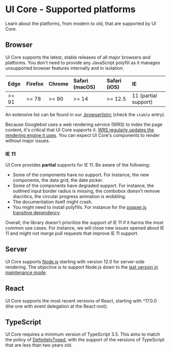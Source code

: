 # UI Core - Supported platforms

<p class="description">Learn about the platforms, from modern to old, that are supported by UI Core.</p>

## Browser

UI Core supports the latest, stable releases of all major browsers and platforms.
You don't need to provide any JavaScript polyfill as it manages unsupported browser features internally and in isolation.

<!-- #stable-snapshot -->

| Edge  | Firefox | Chrome | Safari (macOS) | Safari (iOS) | IE                   |
| :---- | :------ | :----- | :------------- | :----------- | :------------------- |
| >= 91 | >= 78   | >= 90  | >= 14          | >= 12.5      | 11 (partial support) |

<!-- #default-branch-switch -->

An extensive list can be found in our [.browserlistrc](https://github.com/danielmana/ui-packages/blob/master/.browserslistrc#L12-L27) (check the `stable` entry).

Because Googlebot uses a web rendering service (WRS) to index the page content, it's critical that UI Core supports it.
[WRS regularly updates the rendering engine it uses](https://webmasters.googleblog.com/2019/05/the-new-evergreen-googlebot.html).
You can expect UI Core's components to render without major issues.

### IE 11

UI Core provides **partial** supports for IE 11. Be aware of the following:

- Some of the components have no support. For instance, the new components, the data grid, the date picker.
- Some of the components have degraded support. For instance, the outlined input border radius is missing, the combobox doesn't remove diacritics, the circular progress animation is wobbling.
- The documentation itself might crash.
- You might need to install polyfills. For instance for the [popper.js transitive dependency](https://popper.js.org/docs/v2/browser-support/#ie11).

Overall, the library doesn't prioritize the support of IE 11 if it harms the most common use cases. For instance, we will close new issues opened about IE 11 and might not merge pull requests that improve IE 11 support.

## Server

<!-- #stable-snapshot -->

UI Core supports [Node.js](https://github.com/nodejs/node) starting with version 12.0 for server-side rendering.
The objective is to support Node.js down to the [last version in maintenance mode](https://github.com/nodejs/Release#release-schedule).

## React

<!-- #react-peer-version -->

UI Core supports the most recent versions of React, starting with ^17.0.0 (the one with event delegation at the React root).

## TypeScript

UI Core requires a minimum version of TypeScript 3.5.
This aims to match the policy of [DefinitelyTyped](https://github.com/DefinitelyTyped/DefinitelyTyped), with the support of the versions of TypeScript that are less than two years old.
